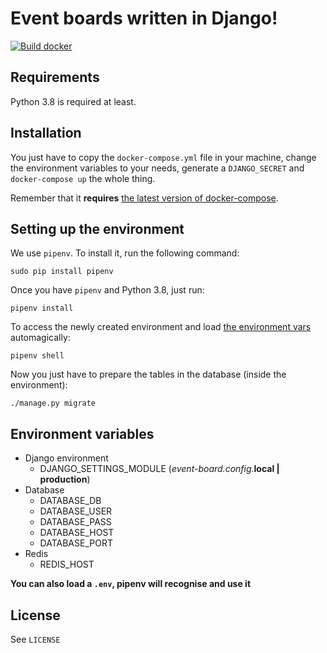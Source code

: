# Event boards written in Django!

[![Build docker](https://github.com/ThePotatoCamera/event-board/actions/workflows/docker-image.yml/badge.svg)](https://github.com/ThePotatoCamera/event-board/actions/workflows/docker-image.yml)

## Requirements

Python 3.8 is required at least.

## Installation

You just have to copy the `docker-compose.yml` file in your machine, change the environment variables to your needs, generate a `DJANGO_SECRET` and `docker-compose up` the whole thing.

Remember that it **requires** [the latest version of docker-compose](https://docs.docker.com/compose/install/#install-compose).

## Setting up the environment

We use `pipenv`. To install it, run the following command:

`sudo pip install pipenv`

Once you have `pipenv` and Python 3.8, just run:

`pipenv install`

To access the newly created environment and load [the environment vars](#environment-variables) automagically:

`pipenv shell`

Now you just have to prepare the tables in the database (inside the environment):

`./manage.py migrate`

## Environment variables
- Django environment
  - DJANGO_SETTINGS_MODULE (_event-board.config._**local | production**)
- Database
  - DATABASE_DB
  - DATABASE_USER
  - DATABASE_PASS
  - DATABASE_HOST
  - DATABASE_PORT
- Redis
  - REDIS_HOST

**You can also load a `.env`, pipenv will recognise and use it**

## License
See `LICENSE`
